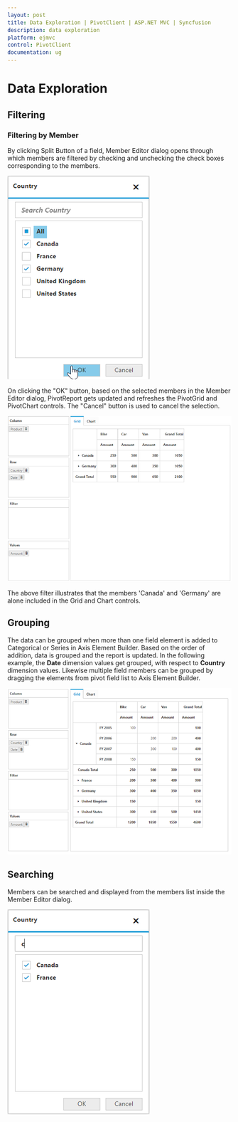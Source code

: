 ```yaml
---
layout: post
title: Data Exploration | PivotClient | ASP.NET MVC | Syncfusion
description: data exploration
platform: ejmvc
control: PivotClient
documentation: ug
---
```


# Data Exploration

## Filtering

### Filtering by Member

By clicking Split Button of a field, Member Editor dialog opens through which members are filtered by checking and unchecking the check boxes corresponding to the members. 

![](Data-Exploration_images/relational-filterbymember.png)

 On clicking the "OK" button, based on the selected members in the Member Editor dialog, PivotReport gets updated and refreshes the PivotGrid and PivotChart controls.  The "Cancel" button is used to cancel the selection.

![](Data-Exploration_images/relational-filter-grouping.png)

The above filter illustrates that the members 'Canada' and 'Germany' are alone included in the Grid and Chart controls.

## Grouping

The data can be grouped when more than one field element is added to Categorical or Series in Axis Element Builder.  Based on the order of addition, data is grouped and the report is updated. In the following example, the **Date** dimension values get grouped, with respect to **Country** dimension values.  Likewise multiple field members can be grouped by dragging the elements from pivot field list to Axis Element Builder.

![](Data-Exploration_images/relational-grouping.png)

## Searching

Members can be searched and displayed from the members list inside the Member Editor dialog.

![](Data-Exploration_images/relationalsearchgrouping.png) 
